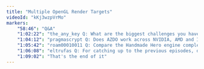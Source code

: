 ```yaml
---
title: "Multiple OpenGL Render Targets"
videoId: "kKj3wzpVrMo"
markers:
    "58:46": "Q&A"
    "1:02:22": "the_any_key Q: What are the biggest challenges you have faced with the game thus far?"
    "1:04:12": "pragmascrypt Q: Does AZDO work across NVIDIA, AMD and Intel"
    "1:05:42": "roam00010011 Q: Compare the Handmade Hero engine complexity vs 1935"
    "1:06:08": "eltrufas Q: For catching up to the previous episodes, do you recommend going through all the videos, or to try to understand the current codebase?"
    "1:09:02": "That's the end of it"
---
```


